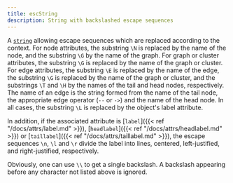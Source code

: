 ```yaml
---
title: escString
description: String with backslashed escape sequences
---
```

A [`string`](/docs/attr-types/string/) allowing escape sequences which are replaced according
to the context.
For node attributes, the substring `\N` is replaced by the name of the node,
and the substring `\G` by the name of the graph.
For graph or cluster attributes, the substring `\G` is replaced by the
name of the graph or cluster.
For edge attributes, the substring `\E` is replaced by the name of the edge,
the substring `\G` is replaced by the name of the graph or cluster,
and the substrings `\T` and `\H` by the names of
the tail and head nodes, respectively.
The name of an edge is the string formed from the name of the
tail node, the appropriate edge operator (`--` or `->`) and the name of the
head node.
In all cases, the substring `\L` is replaced by the object's label attribute.

In addition, if the associated attribute is
[`label`]({{< ref "/docs/attrs/label.md" >}}), [`headlabel`]({{< ref "/docs/attrs/headlabel.md" >}}) or [`taillabel`]({{< ref "/docs/attrs/taillabel.md" >}}),
the escape sequences `\n`, `\l` and `\r`
divide the label into lines, centered, left-justified, and right-justified,
respectively.

Obviously, one can use `\\` to get a single backslash. A backslash appearing before any
character not listed above is ignored.
